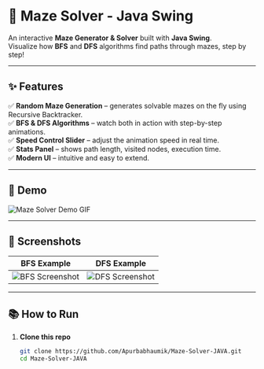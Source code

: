 # 🚀 Maze Solver - Java Swing

An interactive **Maze Generator & Solver** built with **Java Swing**.  
Visualize how **BFS** and **DFS** algorithms find paths through mazes, step by step!

---

## ✨ Features

✅ **Random Maze Generation** – generates solvable mazes on the fly using Recursive Backtracker.  
✅ **BFS & DFS Algorithms** – watch both in action with step-by-step animations.  
✅ **Speed Control Slider** – adjust the animation speed in real time.  
✅ **Stats Panel** – shows path length, visited nodes, execution time.  
✅ **Modern UI** – intuitive and easy to extend.

---

## 🎥 Demo

![Maze Solver Demo GIF](https://user-images.githubusercontent.com/yourusername/maze-solver-demo.gif)

---

## 📸 Screenshots

| BFS Example | DFS Example |
|-------------|--------------|
| ![BFS Screenshot](https://user-images.githubusercontent.com/yourusername/bfs-screenshot.png) | ![DFS Screenshot](https://user-images.githubusercontent.com/yourusername/dfs-screenshot.png) |

---

## 📚 How to Run

1. **Clone this repo**
   ```bash
   git clone https://github.com/Apurbabhaumik/Maze-Solver-JAVA.git
   cd Maze-Solver-JAVA
